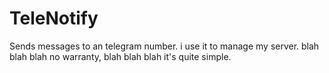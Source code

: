 # TeleNotify
Sends messages to an telegram number. i use it to manage my server. blah blah blah no warranty, blah blah blah it's quite simple.
